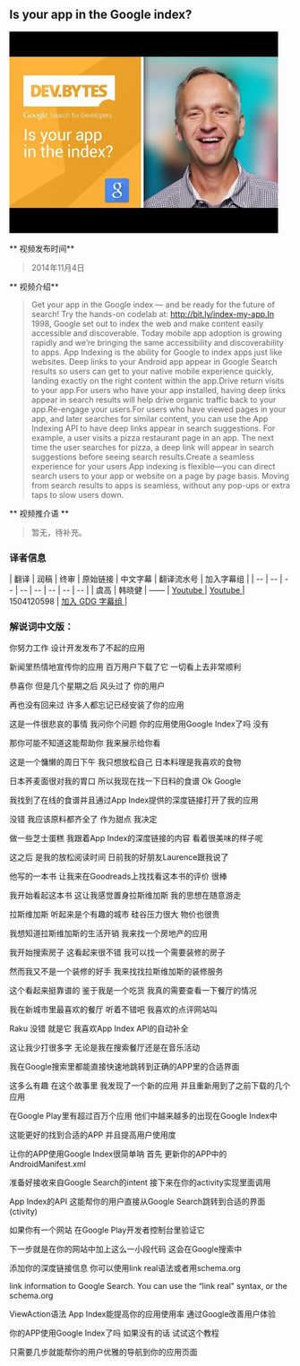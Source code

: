 ## Is your app in the Google index?

![video_screenshot](images/aISUYHTkTOU.jpg)

** 视频发布时间**
 
> 2014年11月4日

** 视频介绍**

> Get your app in the Google index — and be ready for the future of search! Try the hands-on codelab at: http://bit.ly/index-my-app.In 1998, Google set out to index the web and make content easily accessible and discoverable. Today mobile app adoption is growing rapidly and we’re bringing the same accessibility and discoverability to apps. App Indexing is the ability for Google to index apps just like websites. Deep links to your Android app appear in Google Search results so users can get to your native mobile experience quickly, landing exactly on the right content within the app.Drive return visits to your app.For users who have your app installed, having deep links appear in search results will help drive organic traffic back to your app.Re-engage your users.For users who have viewed pages in your app, and later searches for similar content, you can use the App Indexing API to have deep links appear in search suggestions. For example, a user visits a pizza restaurant page in an app. The next time the user searches for pizza, a deep link will appear in search suggestions before seeing search results.Create a seamless experience for your users App indexing is flexible—you can direct search users to your app or website on a page by page basis. Moving from search results to apps is seamless, without any pop-ups or extra taps to slow users down.

** 视频推介语 **

>  暂无，待补充。


### 译者信息

| 翻译 | 润稿 | 终审 | 原始链接 | 中文字幕 |  翻译流水号  |  加入字幕组  |
| -- | -- | -- | -- | -- |  -- | -- | -- |
| 虞高 | 韩晓健 | —— | [ Youtube ]( https://www.youtube.com/watch?v=aISUYHTkTOU )  |  [ Youtube ]( https://www.youtube.com/watch?v=9MJFaYGk-ZQ ) | 1504120598 | [ 加入 GDG 字幕组 ]( http://www.gfansub.com/join_translator )  |



### 解说词中文版：

你努力工作  设计开发发布了不起的应用

新闻里热情地宣传你的应用  百万用户下载了它  一切看上去非常顺利

恭喜你  但是几个星期之后  风头过了  你的用户

再也没有回来过  许多人都忘记已经安装了你的应用

这是一件很悲哀的事情  我问你个问题  你的应用使用Google Index了吗  没有

那你可能不知道这能帮助你  我来展示给你看

这是一个慵懒的周日下午  我只想放松自己 日本料理是我喜欢的食物

日本荞麦面很对我的胃口  所以我现在找一下日料的食谱  Ok  Google

我找到了在线的食谱并且通过App Index提供的深度链接打开了我的应用

没错  我应该原料都齐全了  作为甜点  我决定

做一些芝士蛋糕  我跟着App Index的深度链接的内容  看着很美味的样子呢

这之后  是我的放松阅读时间  日前我的好朋友Laurence跟我说了

他写的一本书  让我来在Goodreads上找找看这本书的评价  很棒

我开始看起这本书  这让我感觉置身拉斯维加斯  我的思想在随意游走

拉斯维加斯  听起来是个有趣的城市  硅谷压力很大  物价也很贵

我想知道拉斯维加斯的生活开销  我来找一个房地产的应用

我开始搜索房子  这看起来很不错  我可以找一个需要装修的房子

然而我又不是一个装修的好手  我来找找拉斯维加斯的装修服务

这个看起来挺靠谱的  鉴于我是一个吃货  我真的需要查看一下餐厅的情况

我在新城市里最喜欢的餐厅  听着不错吧  我喜欢的点评网站叫

Raku  没错  就是它  我喜欢App Index API的自动补全

这让我少打很多字  无论是我在搜索餐厅还是在音乐活动

我在Google搜索里都能直接快速地跳转到正确的APP里的合适界面

这多么有趣  在这个故事里  我发现了一个新的应用  并且重新用到了之前下载的几个应用

在Google Play里有超过百万个应用  他们中越来越多的出现在Google Index中

这能更好的找到合适的APP  并且提高用户使用度

让你的APP使用Google Index很简单呐  首先  更新你的APP中的AndroidManifest.xml

准备好接收来自Google Search的intent  接下来在你的activity实现里面调用

App Index的API  这能帮你的用户直接从Google Search跳转到合适的界面(ctivity)


如果你有一个网站  在Google Play开发者控制台里验证它

下一步就是在你的网站中加上这么一小段代码  这会在Google搜索中

添加你的深度链接信息  你可以使用link real语法或者用schema.org

link information to Google Search. You can use the “link real" syntax, or the schema.org


ViewAction语法  App Index能提高你的应用使用率  通过Google改善用户体验


你的APP使用Google Index了吗  如果没有的话  试试这个教程


只需要几步就能帮你的用户优雅的导航到你的应用页面





